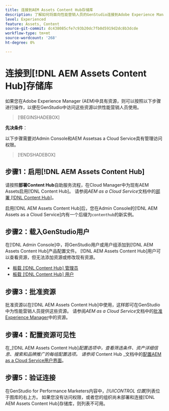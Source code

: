 ```yaml
---
title: 连接到AEM Assets Content Hub存储库
description: 了解如何将面向性能营销人员的GenStudio连接到Adobe Experience Manager (AEM) Content Hub存储库并利用现有的已批准内容。
level: Experienced
feature: Assets, Content
source-git-commit: dc438085cfe7c93b20dc7fb0d5919d2dc8b3dcde
workflow-type: tm+mt
source-wordcount: '268'
ht-degree: 0%

---
```


# 连接到[!DNL AEM Assets Content Hub]存储库

如果您在Adobe Experience Manager (AEM)中具有资源，则可以按照以下步骤进行操作，以便在GenStudio中访问这些资源以供性能营销人员使用。

>[!BEGINSHADEBOX]

**先决条件**：

以下步骤需要对Admin Console和AEM Assetsas a Cloud Service具有管理访问权限。

>[!ENDSHADEBOX]

## 步骤1：启用[!DNL AEM Assets Content Hub]

请按照&#x200B;**部署Content Hub**&#x200B;自助服务流程，在Cloud Manager中为现有AEM Assets启用[!DNL Content Hub]。 请参阅&#x200B;_AEM as a Cloud Service_&#x200B;文档中的[部署 [!DNL Content Hub]](https://experienceleague.adobe.com/en/docs/experience-manager-cloud-service/content/assets/content-hub/deploy-content-hub)。

启用[!DNL AEM Assets Content Hub]后，您在Admin Console的[!DNL AEM Assets as a Cloud Service]内有一个后缀为`contenthub`的新实例。

## 步骤2：载入GenStudio用户

在[!DNL Admin Console]中，将GenStudio用户或用户组添加到[!DNL AEM Assets Content Hub]产品配置文件。 [!DNL AEM Assets Content Hub]用户可以查看资源，但无法添加资源或修改现有资源。

- [板载 [!DNL Content Hub] 管理员](https://experienceleague.adobe.com/en/docs/experience-manager-cloud-service/content/assets/content-hub/deploy-content-hub#onboard-content-hub-administrator)
- [板载 [!DNL Content Hub] 用户](https://experienceleague.adobe.com/en/docs/experience-manager-cloud-service/content/assets/content-hub/deploy-content-hub#onboard-content-hub-users)

## 步骤3：批准资源

批准资源以在[!DNL AEM Assets Content Hub]中使用，这样即可在GenStudio中为性能营销人员提供这些资源。 请参阅&#x200B;_AEM as a Cloud Service_&#x200B;文档中的[批准Experience Manager](https://experienceleague.adobe.com/en/docs/experience-manager-cloud-service/content/assets/dynamicmedia/dynamic-media-open-apis/approve-assets)中的资源。

## 步骤4：配置资源可见性

在&#x200B;_[!DNL AEM Assets Content Hub]_配置选项中，查看筛选条件、资产详细信息、搜索和品牌推广的每组配置选项。 请参阅_ Content Hub _文档中的[配置AEM as a Cloud Service用户界面](https://experienceleague.adobe.com/en/docs/experience-manager-cloud-service/content/assets/content-hub/configure-content-hub-ui-options)。

## 步骤5：验证连接

在GenStudio for Performance Marketers内容中，_[!UICONTROL 位置]_&#x200B;列表位于图库的右上方。 如果您没有访问权限，或者您的组织尚未部署和连接[!DNL AEM Assets Content Hub]存储库，则列表不可用。
